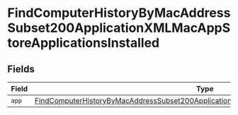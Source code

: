 # FindComputerHistoryByMacAddressSubset200ApplicationXMLMacAppStoreApplicationsInstalled


## Fields

| Field                                                                                                                                                                                                             | Type                                                                                                                                                                                                              | Required                                                                                                                                                                                                          | Description                                                                                                                                                                                                       |
| ----------------------------------------------------------------------------------------------------------------------------------------------------------------------------------------------------------------- | ----------------------------------------------------------------------------------------------------------------------------------------------------------------------------------------------------------------- | ----------------------------------------------------------------------------------------------------------------------------------------------------------------------------------------------------------------- | ----------------------------------------------------------------------------------------------------------------------------------------------------------------------------------------------------------------- |
| `app`                                                                                                                                                                                                             | [FindComputerHistoryByMacAddressSubset200ApplicationXMLMacAppStoreApplicationsInstalledApp](../../models/operations/findcomputerhistorybymacaddresssubset200applicationxmlmacappstoreapplicationsinstalledapp.md) | :heavy_minus_sign:                                                                                                                                                                                                | N/A                                                                                                                                                                                                               |